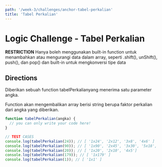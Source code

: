 ```yaml
---
path: '/week-3/challenges/anchor-tabel-perkalian'
title: 'Tabel Perkalian'
---
```


# Logic Challenge - Tabel Perkalian

**RESTRICTION**
Hanya boleh menggunakan built-in function untuk menambahkan atau mengurangi data dalam array, seperti .shift(), unShift(), push(), dan pop() dan built-in untuk mengkonversi tipe data


## Directions

Diberikan sebuah function tabelPerkalianyang menerima satu parameter angka.

Function akan mengembalikan array berisi string berupa faktor perkalian dari angka yang diberikan.


```JavaScript
function tabelPerkalian(angka) {
  // you can only write your code here!
}

// TEST CASES
console.log(tabelPerkalian(24)); // [ '1x24', '2x12', '3x8', '4x6' ]
console.log(tabelPerkalian(90)); // [ '1x90', '2x45', '3x30', '5x18', '6x15', '9x10' ]
console.log(tabelPerkalian(20)); // [ '1x20', '2x10', '4x5']
console.log(tabelPerkalian(179)); // [ '1x179' ]
console.log(tabelPerkalian(1)); // [ '1x1' ]
```
